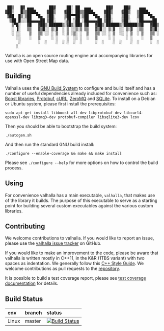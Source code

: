      ██▒   █▓ ▄▄▄       ██▓     ██░ ██  ▄▄▄       ██▓     ██▓    ▄▄▄      
    ▓██░   █▒▒████▄    ▓██▒    ▓██░ ██▒▒████▄    ▓██▒    ▓██▒   ▒████▄    
     ▓██  █▒░▒██  ▀█▄  ▒██░    ▒██▀▀██░▒██  ▀█▄  ▒██░    ▒██░   ▒██  ▀█▄  
      ▒██ █░░░██▄▄▄▄██ ▒██░    ░▓█ ░██ ░██▄▄▄▄██ ▒██░    ▒██░   ░██▄▄▄▄██ 
       ▒▀█░   ▓█   ▓██▒░██████▒░▓█▒░██▓ ▓█   ▓██▒░██████▒░██████▒▓█   ▓██▒
       ░ ▐░   ▒▒   ▓▒█░░ ▒░▓  ░ ▒ ░░▒░▒ ▒▒   ▓▒█░░ ▒░▓  ░░ ▒░▓  ░▒▒   ▓▒█░
       ░ ░░    ▒   ▒▒ ░░ ░ ▒  ░ ▒ ░▒░ ░  ▒   ▒▒ ░░ ░ ▒  ░░ ░ ▒  ░ ▒   ▒▒ ░
         ░░    ░   ▒     ░ ░    ░  ░░ ░  ░   ▒     ░ ░     ░ ░    ░   ▒   
          ░        ░  ░    ░  ░ ░  ░  ░      ░  ░    ░  ░    ░  ░     ░  ░
         ░                                                                    

Valhalla is an open source routing engine and accompanying libraries for use with Open Street Map data.

Building
--------

Valhalla uses the [GNU Build System](http://www.gnu.org/software/automake/manual/html_node/GNU-Build-System.html) to configure and build itself and has a number of useful dependencies already included for convenience such as: [Boost libraries](http://boost.org/), [Protobuf](https://github.com/google/protobuf/), [cURL](http://curl.haxx.se/), [ZeroMQ](http://zeromq.org/) and [SQLite](http://sqlite.org/). To install on a Debian or Ubuntu system, please first install the prerequisites:

    sudo apt-get install libboost-all-dev libprotobuf-dev libcurl4-openssl-dev libzmq3-dev protobuf-compiler libsqlite3-dev lcov

Then you should be able to bootstrap the build system:

    ./autogen.sh

And then run the standard GNU build install:

    ./configure --enable-coverage && make && make install

Please see `./configure --help` for more options on how to control the build process.

Using
-----

For convenience valhalla has a main executable, `valhalla`, that makes use of the library it builds. The purpose of this executable to serve as a starting point for building several custom executables against the various custom libraries.

Contributing
------------

We welcome contributions to valhalla. If you would like to report an issue, please use the [valhalla issue tracker](https://github.com/mapzen/valhalla/issues) on GitHub.

If you would like to make an improvement to the code, please be aware that valhalla is written mostly in C++11, in the K&R (1TBS variant) with two spaces as indentation. We generally follow this [C++ Style Guide](http://google-styleguide.googlecode.com/svn/trunk/cppguide.html). We welcome contributions as pull requests to the [repository](https://github.com/mapzen/valhalla).

It is possible to build a test coverage report, please see [test coverage documentation](docs/test_coverage.md) for details.

Build Status
------------

| env |  branch | status |
|:-------------|:--------|:------------|
| Linux        | master  | [![Build Status](https://travis-ci.org/mapzen/valhalla.png?branch=master)](https://travis-ci.org/mapzen/valhalla) |

